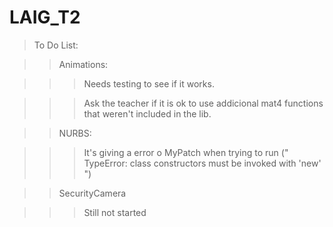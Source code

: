 # LAIG_T2

>To Do List:

>>Animations:

>>>Needs testing to see if it works.

>>>Ask the teacher if it is ok to use addicional mat4 functions that weren't included in the lib.

>>NURBS:

>>>It's giving a error o MyPatch when trying to run (" TypeError: class constructors must be invoked with 'new' ")

>>SecurityCamera

>>>Still not started

